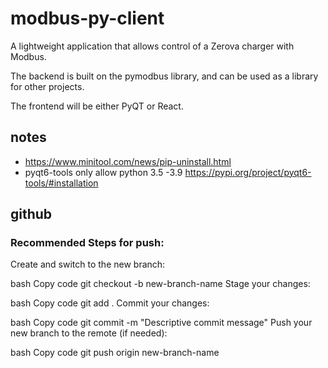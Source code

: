 # modbus-py-client

A lightweight application that allows control of a Zerova charger with Modbus.

The backend is built on the pymodbus library, and can be used as a library for other projects.

The frontend will be either PyQT or React.



## notes

 - https://www.minitool.com/news/pip-uninstall.html
 - pyqt6-tools only allow python 3.5 -3.9   https://pypi.org/project/pyqt6-tools/#installation

## github
### Recommended Steps for push:
Create and switch to the new branch:

bash
Copy code
git checkout -b new-branch-name
Stage your changes:

bash
Copy code
git add .
Commit your changes:

bash
Copy code
git commit -m "Descriptive commit message"
Push your new branch to the remote (if needed):

bash
Copy code
git push origin new-branch-name

